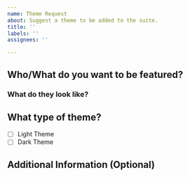 ```yaml
---
name: Theme Request
about: Suggest a theme to be added to the suite.
title: ''
labels: ''
assignees: ''

---
```


## Who/What do you want to be featured?
<!-- 
   It can be a character from an anime, visual novel, or something else! 
-->

### What do they look like?
<!-- 
  Please provide one or more images that best represent this character.
  Or at least provide links to documentation that gives valuable background
  information. I know how to google stuff, just give me something good, please.
  
  Nothing lewd or obscene please!
-->

## What type of theme?

- [ ] Light Theme
- [ ] Dark Theme

## Additional Information (Optional)
<!--
  You can provide anything extra as to why this character deserves 
  to be included with the other themes and not some other character. 
  EG: Their color palette rocks! They are Best Girl! S Tier Waifu!
-->
  
